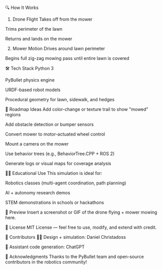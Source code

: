 🔍 How It Works
1. Drone Flight
Takes off from the mower

Trims perimeter of the lawn

Returns and lands on the mower

2. Mower Motion
Drives around lawn perimeter

Begins full zig-zag mowing pass until entire lawn is covered

🛠️ Tech Stack
Python 3

PyBullet physics engine

URDF-based robot models

Procedural geometry for lawn, sidewalk, and hedges

🚧 Roadmap Ideas
 Add color-change or texture trail to show "mowed" regions

 Add obstacle detection or bumper sensors

 Convert mower to motor-actuated wheel control

 Mount a camera on the mower

 Use behavior trees (e.g., BehaviorTree.CPP + ROS 2)

 Generate logs or visual maps for coverage analysis

🧑‍🏫 Educational Use
This simulation is ideal for:

Robotics classes (multi-agent coordination, path planning)

AI + autonomy research demos

STEM demonstrations in schools or hackathons

📸 Preview
Insert a screenshot or GIF of the drone flying + mower mowing here.

📄 License
MIT License — feel free to use, modify, and extend with credit.

🤝 Contributors
👨‍🔧 Design + simulation: Daniel Christadoss

🤖 Assistant code generation: ChatGPT

🙌 Acknowledgments
Thanks to the PyBullet team and open-source contributors in the robotics community!
